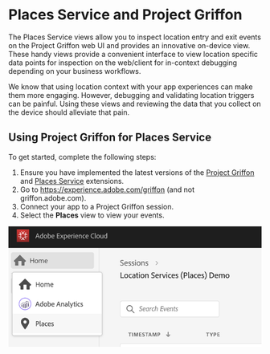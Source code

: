 # Places Service and Project Griffon

The Places Service views allow you to inspect location entry and exit events on the Project Griffon web UI and provides an innovative on-device view. These handy views provide a convenient interface to view location specific data points for inspection on the web/client for in-context debugging depending on your business workflows.

We know that using location context with your app experiences can make them more engaging. However, debugging and validating location triggers can be painful. Using these views and reviewing the data that you collect on the device should alleviate that pain. 

## Using Project Griffon for Places Service

To get started, complete the following steps:

1. Ensure you have implemented the latest versions of the [Project Griffon](../set-up-project-griffon.md) and [Places Service](location-service-and-project-griffon.md) extensions.
2. Go to https://experience.adobe.com/griffon \(and not griffon.adobe.com\).
3. Connect your app to a Project Griffon session.
4. Select the **Places** view to view your events.

![](../../../.gitbook/assets/screen-shot-2020-01-13-at-8.53.24-pm.png)

